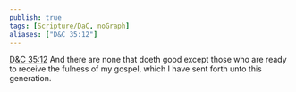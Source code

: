 ```yaml
---
publish: true
tags: [Scripture/DaC, noGraph]
aliases: ["D&C 35:12"]
---
```

[D&C 35:12](https://churchofjesuschrist.org/study/scriptures/dc-testament/dc/35?lang=eng&id=p12#p12) And there are none that doeth good except those who are ready to receive the fulness of my gospel, which I have sent forth unto this generation.
